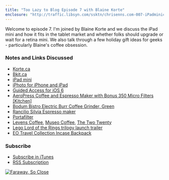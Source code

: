 ```yaml
---
title: "Too Lazy to Blog Episode 7 with Blaine Korte"
enclosure: "http://traffic.libsyn.com/ssktn/chrisenns.com-007-iPadminicoffeeaeropress.mp3\r\n33305057\r\naudio/mpeg\r\na:1:{s:8:\"duration\";s:8:\"00:46:06\";}"
---
```

<p>Welcome to episode 7. I'm joined by Blaine Korte and we discuss the iPad mini and how it fits in the tablet market and whether folks should upgrade or wait for a retina mini. We also talk through a few holiday gift ideas for geeks - particularly Blaine's coffee obsession.</p>
<h3>Notes and Links Discussed</h3>
<ul>
<li><a href="http://www.korte.ca">Korte.ca</a></li>
<li><a href="http://bkit.ca">Bkit.ca</a></li>
<li><a href="http://www.apple.com/ipad-mini/overview/">iPad mini</a></li>
<li><a href="http://target.georiot.com/Proxy.ashx?grid=9646&amp;id=6PFrOqNV4B8&amp;offerid=162397&amp;type=3&amp;subid=0&amp;tmpid=3664&amp;RD_PARM1=https%253A%252F%252Fitunes.apple.com%252Fca%252Fapp%252Fiphoto%252Fid497786065%253Fmt%253D8%2526uo%253D4%2526partnerId%253D30" target="itunes_store">iPhoto for iPhone and iPad</a></li>
<li><a href="http://www.macrumors.com/2012/09/19/ios-6-feature-guided-access-also-for-kids-and-kiosks/">Guided Access for iOS 6</a></li>
<li><a href="http://www.amazon.ca/gp/product/B001HBCVX0/ref=as_li_ss_tl?ie=UTF8&amp;camp=15121&amp;creative=390961&amp;creativeASIN=B001HBCVX0&amp;linkCode=as2&amp;tag=farawsoclos0a-20">AeroPress Coffee and Espresso Maker with Bonus 350 Micro Filters [Kitchen]</a><img src="http://www.assoc-amazon.ca/e/ir?t=farawsoclos0a-20&amp;l=as2&amp;o=15&amp;a=B001HBCVX0" width="1" height="1" border="0" alt="" style="border:none !important; margin:0px !important;" /></li>
<li><a href="http://www.amazon.ca/gp/product/B00430AXLE/ref=as_li_ss_tl?ie=UTF8&amp;camp=15121&amp;creative=390961&amp;creativeASIN=B00430AXLE&amp;linkCode=as2&amp;tag=farawsoclos0a-20">Bodum Bistro Electric Burr Coffee Grinder, Green</a><img src="http://www.assoc-amazon.ca/e/ir?t=farawsoclos0a-20&amp;l=as2&amp;o=15&amp;a=B00430AXLE" width="1" height="1" border="0" alt="" style="border:none !important; margin:0px !important;" /></li>
<li><a href="http://www.rancilio.it/rancilio/prod_model.jsp?id_model=49&amp;id_language=3&amp;id_category=26">Rancilio Silvia Espresso maker</a></li>
<li><a href="http://en.wikipedia.org/wiki/Portafilter">Portafilter</a></li>
<li><a href="http://www.levenscoffee.com">Levens Coffee</a>, <a href="http://www.museocoffee.com">Museo Coffee</a>, <a href="http://thetwotwenty.ca">The Two Twenty</a></li>
<li><a href="http://www.youtube.com/watch?v=5hOVFJRBqEw">Lego Lord of the Rings trilogy launch trailer</a></li>
<li><a href="http://goincase.com/collections/eo-travel/backpack/">EO Travel Collection Incase Backpack</a></li>
</ul>
<h3 id="subscribe">Subscribe</h3>
<ul>
<li><a href="http://phobos.apple.com/WebObjects/MZStore.woa/wa/viewPodcast?id=563304315">Subscribe in iTunes</a></li>
<li><a href="https://chrisenns.com/feed/podcast/">RSS Subscription</a></li>
</ul>
<p><a href="http://target.georiot.com/Proxy.ashx?grid=9646&id=6PFrOqNV4B8&offerid=162397&type=3&subid=0&tmpid=3664&RD_PARM1=https%253A%252F%252Fitunes.apple.com%252Fca%252Fpodcast%252Ffaraway-so-close%252Fid563304315%253Fmt%253D2%2526uo%253D4%2526partnerId%253D30" target="itunes_store"><img src="http://r.mzstatic.com/images/web/linkmaker/badge_itunes-lrg.gif" alt="Faraway, So Close" style="border: 0;"/></a></p>
